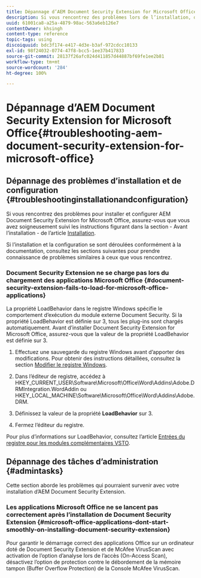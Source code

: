 ```yaml
---
title: Dépannage d’AEM Document Security Extension for Microsoft Office
description: Si vous rencontrez des problèmes lors de l’installation, de la configuration ou de l’utilisation d’AEM Document Security Extension for Microsoft Office, suivez les instructions figurant dans ce document.
uuid: 61001ca8-a25a-4879-98ac-563a6eb126e7
contentOwner: khsingh
content-type: reference
topic-tags: using
discoiquuid: bdc3f174-e417-4d3e-b3af-972cdcc10133
exl-id: 98f24032-0774-47f8-bcc5-1ee37b417833
source-git-commit: 28137f26afc024d411857d44887bf69fe1ee2b81
workflow-type: tm+mt
source-wordcount: '284'
ht-degree: 100%

---
```


# Dépannage d’AEM Document Security Extension for Microsoft Office{#troubleshooting-aem-document-security-extension-for-microsoft-office}

## Dépannage des problèmes d’installation et de configuration {#troubleshootinginstallationandconfiguration}

Si vous rencontrez des problèmes pour installer et configurer AEM Document Security Extension for Microsoft Office, assurez-vous que vous avez soigneusement suivi les instructions figurant dans la section - Avant l’installation - de l’article [Installation](installing-configuring-aemdsext.md).

Si l’installation et la configuration se sont déroulées conformément à la documentation, consultez les sections suivantes pour prendre connaissance de problèmes similaires à ceux que vous rencontrez.

### Document Security Extension ne se charge pas lors du chargement des applications Microsoft Office {#document-security-extension-fails-to-load-for-microsoft-office-applications}

La propriété LoadBehavior dans le registre Windows spécifie le comportement d’exécution du module externe Document Security. Si la propriété LoadBehavior est définie sur 3, tous les plug-ins sont chargés automatiquement. Avant d’installer Document Security Extension for Microsoft Office, assurez-vous que la valeur de la propriété LoadBehavior est définie sur 3.

1. Effectuez une sauvegarde du registre Windows avant d’apporter des modifications. Pour obtenir des instructions détaillées, consultez la section [Modifier le registre Windows](https://support.microsoft.com/fr-fr/kb/136393).
1. Dans l’éditeur de registre, accédez à HKEY_CURRENT_USER\Software\Microsoft\Office\Word\Addins\Adobe.DRMIntegration.WordAddin ou HKEY_LOCAL_MACHINE\Software\Microsoft\Office\Word\Addins\Adobe.DRM.
1. Définissez la valeur de la propriété **LoadBehavior** sur 3.

1. Fermez l’éditeur du registre.

Pour plus d’informations sur LoadBehavior, consultez l’article [Entrées du registre pour les modules complémentaires VSTO](https://msdn.microsoft.com/fr-fr/library/bb386106.aspx#LoadBehavior).

## Dépannage des tâches d’administration {#admintasks}

Cette section aborde les problèmes qui pourraient survenir avec votre installation d’AEM Document Security Extension.

### Les applications Microsoft Office ne se lancent pas correctement après l’installation de Document Security Extension {#microsoft-office-applications-dont-start-smoothly-on-installing-document-security-extension}

Pour garantir le démarrage correct des applications Office sur un ordinateur doté de Document Security Extension et de McAfee VirusScan avec activation de l’option d’analyse lors de l’accès (On-Access Scan), désactivez l’option de protection contre le débordement de la mémoire tampon (Buffer Overflow Protection) de la Console McAfee VirusScan.
